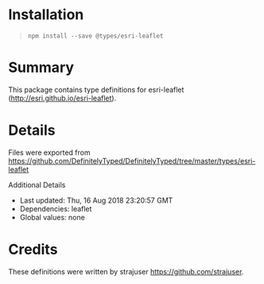# Installation
> `npm install --save @types/esri-leaflet`

# Summary
This package contains type definitions for esri-leaflet (http://esri.github.io/esri-leaflet).

# Details
Files were exported from https://github.com/DefinitelyTyped/DefinitelyTyped/tree/master/types/esri-leaflet

Additional Details
 * Last updated: Thu, 16 Aug 2018 23:20:57 GMT
 * Dependencies: leaflet
 * Global values: none

# Credits
These definitions were written by strajuser <https://github.com/strajuser>.
